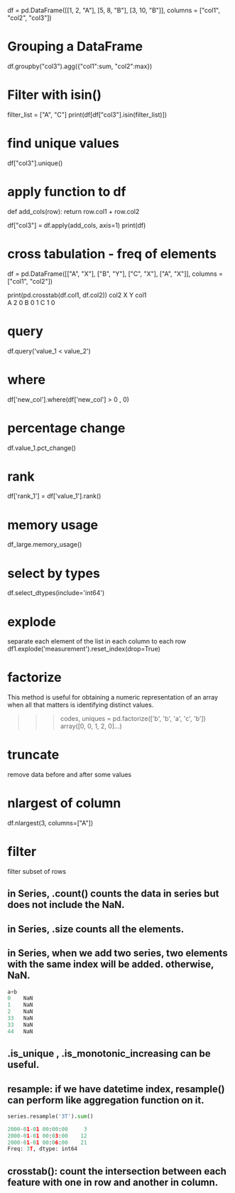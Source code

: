 df = pd.DataFrame([[1, 2,  "A"], 
                   [5, 8,  "B"], 
                   [3, 10, "B"]], 
                  columns = ["col1", "col2", "col3"])
                  
                  
# Grouping a DataFrame

df.groupby("col3").agg({"col1":sum, "col2":max})


# Filter with isin()

filter_list = ["A", "C"]
print(df[df["col3"].isin(filter_list)])


# find unique values

df["col3"].unique()


# apply function to df
def add_cols(row):
    return row.col1 + row.col2
                  
df["col3"] = df.apply(add_cols, axis=1)
print(df)



# cross tabulation - freq of elements

df = pd.DataFrame([["A", "X"], 
                   ["B", "Y"], 
                   ["C", "X"],
                   ["A", "X"]], 
                  columns = ["col1", "col2"])

print(pd.crosstab(df.col1, df.col2))
col2  X  Y
col1      
A     2  0
B     0  1
C     1  0


# query
df.query('value_1 < value_2')


# where
df['new_col'].where(df['new_col'] > 0 , 0)

# percentage change
df.value_1.pct_change()

# rank
df['rank_1'] = df['value_1'].rank()

# memory usage
df_large.memory_usage()

# select by types
df.select_dtypes(include='int64')

# explode
separate each element of the list in each column to each row
df1.explode('measurement').reset_index(drop=True)

# factorize
This method is useful for obtaining a numeric representation of an array when all that matters is identifying distinct values. 
>>> codes, uniques = pd.factorize(['b', 'b', 'a', 'c', 'b'])
array([0, 0, 1, 2, 0]...)


# truncate
remove data before and after some values


# nlargest of column
df.nlargest(3, columns=["A"])

# filter
filter subset of rows

## in Series, .count() counts the data in series but does not include the NaN.

## in Series, .size counts all the elements.

## in Series, when we add two series, two elements with the same index will be added. otherwise, NaN.
```python
a+b
0    NaN
1    NaN
2    NaN
33   NaN
33   NaN
44   NaN
```

## .is_unique , .is_monotonic_increasing can be useful.

## resample: if we have datetime index, resample() can perform like aggregation function on it.

```python
series.resample('3T').sum()

2000-01-01 00:00:00     3
2000-01-01 00:03:00    12
2000-01-01 00:06:00    21
Freq: 3T, dtype: int64
```

## crosstab(): count the intersection between each feature with one in row and another in column.




